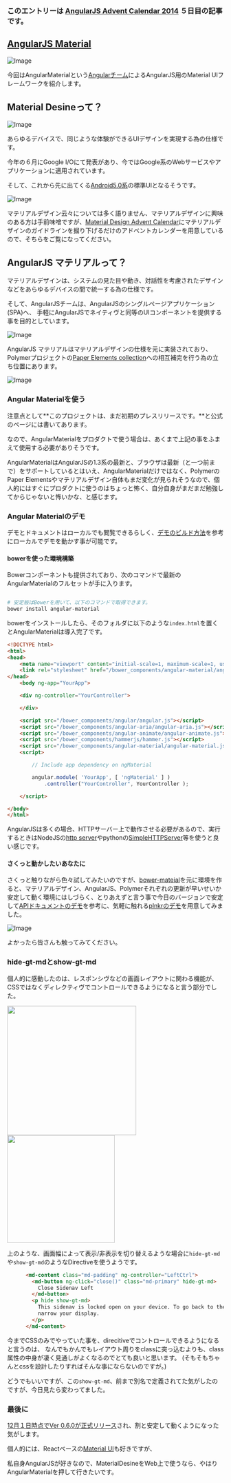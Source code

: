 ### このエントリーは [AngularJS Advent Calendar 2014](http://qiita.com/advent-calendar/2014/html5) ５日目の記事です。


## [AngularJS Material](https://material.angularjs.org/#/)

![Image](https://raw.githubusercontent.com/MSakamaki/AdventCalendar2014/master/img/016.png)

今回はAngularMaterialという[Angularチーム](https://github.com/angular)によるAngularJS用のMaterial UIフレームワークを紹介します。

## Material Desineって？

![Image](https://raw.githubusercontent.com/MSakamaki/AdventCalendar2014/master/img/018.png)


あらゆるデバイスで、同じような体験ができるUIデザインを実現する為の仕様です。

今年の６月にGoogle I/Oにて発表があり、今ではGoogle系のWebサービスやアプリケーションに適用されています。

そして、これから先に出てくる[Android5.0系](https://www.android.com/versions/lollipop-5-0/)の標準UIとなるそうです。

![Image](https://raw.githubusercontent.com/MSakamaki/AdventCalendar2014/master/img/019.png)



マテリアルデザイン云々については多く語りません、マテリアルデザインに興味のある方は手前味噌ですが、[Material Design Advent Calendar](http://www.adventar.org/calendars/495)にマテリアルデザインのガイドラインを掘り下げるだけのアドベントカレンダーを用意しているので、そちらをご覧になってください。

## AngularJS マテリアルって？

マテリアルデザインは、システムの見た目や動き、対話性を考慮されたデザインなどをあらゆるデバイスの間で統一する為の仕様です。

そして、AngularJSチームは、AngularJSのシングルページアプリケーション(SPA)へ、
手軽にAngularJSでネイティヴと同等のUIコンポーネントを提供する事を目的としています。

![Image](https://raw.githubusercontent.com/MSakamaki/AdventCalendar2014/master/img/017.png)


AngularJS マテリアルはマテリアルデザインの仕様を元に実装されており、
Polymerプロジェクトの[Paper Elements collection](http://www.polymer-project.org/docs/elements/paper-elements.html)への相互補完を行う為の立ち位置にあります。

![Image](https://raw.githubusercontent.com/MSakamaki/AdventCalendar2014/master/img/021.png)

### Angular Materialを使う

注意点として**このプロジェクトは、まだ初期のプレスリリースです。**と公式のページには書いてあります。

なので、AngularMaterialをプロダクトで使う場合は、あくまで上記の事をふまえて使用する必要がありそうです。

AngularMaterialはAngularJSの1.3系の最新と、ブラウザは最新（と一つ前まで）をサポートしているとはいえ、AngularMaterialだけではなく、PolymerのPaper Elementsやマテリアルデザイン自体もまだ変化が見られそうなので、個人的にはすぐにプロダクトに使うのはちょっと怖く、自分自身がまだまだ勉強してからじゃないと怖いかな、と感じます。

### Angular Materialのデモ

デモとドキュメントはローカルでも閲覧できるらしく、[デモのビルド方法](https://github.com/angular/material/tree/master/docs)を参考にローカルでデモを動かす事が可能です。


#### bowerを使った環境構築

Bowerコンポーネントも提供されており、次のコマンドで最新のAngularMaterialのフルセットが手に入ります。

```sh

# 安定板はBowerを用いて、以下のコマンドで取得できます。
bower install angular-material

```

bowerをインストールしたら、そのフォルダに以下のような``index.html``を置くとAngularMaterialは導入完了です。

```html
<!DOCTYPE html>
<html>
<head>
    <meta name="viewport" content="initial-scale=1, maximum-scale=1, user-scalable=no" />
    <link rel="stylesheet" href="/bower_components/angular-material/angular-material.css">
</head>
    <body ng-app="YourApp">

    <div ng-controller="YourController">

    </div>

    <script src="/bower_components/angular/angular.js"></script>
    <script src="/bower_components/angular-aria/angular-aria.js"></script>
    <script src="/bower_components/angular-animate/angular-animate.js"></script>
    <script src="/bower_components/hammerjs/hammer.js"></script>
    <script src="/bower_components/angular-material/angular-material.js"></script>
    <script>

        // Include app dependency on ngMaterial

        angular.module( 'YourApp', [ 'ngMaterial' ] )
            .controller("YourController", YourController );

    </script>

</body>
</html>
```

AngularJSは多くの場合、HTTPサーバー上で動作させる必要があるので、実行するときはNodeJSの[http server](https://www.npmjs.org/package/http-server)やpythonの[SimpleHTTPServer](http://docs.python.jp/2/library/simplehttpserver.html)等を使うと良い感じです。


#### さくっと動かしたいあなたに

さくっと触りながら色々試してみたいのですが、[bower-mateial](https://github.com/angular/bower-material)を元に環境を作ると、マテリアルデザイン、AngularJS、Polymerそれぞれの更新が早いせいか安定して動く環境にはしづらく、とりあえずと言う事で今日のバージョンで安定して[APIドキュメントのデモ](https://material.angularjs.org/#/demo/material.components.button)を参考に、気軽に触れる[plnkrのデモ](http://embed.plnkr.co/T9vRQhbHDR5w2F0Lnu0R/preview)を用意してみました。

![Image](https://raw.githubusercontent.com/MSakamaki/AdventCalendar2014/master/img/020.png)

よかったら皆さんも触ってみてください。

### hide-gt-mdとshow-gt-md

個人的に感動したのは、レスポンシヴなどの画面レイアウトに関わる機能が、CSSではなくディレクティヴでコントロールできるようになると言う部分でした。

<div>
<img src="https://raw.githubusercontent.com/MSakamaki/AdventCalendar2014/master/img/022.png" height="300">
<img src="https://raw.githubusercontent.com/MSakamaki/AdventCalendar2014/master/img/023.png" height="250">
</div>

上のような、画面幅によって表示/非表示を切り替えるような場合に``hide-gt-md``や``show-gt-md``のようなDirectiveを使うようです。

```html
      <md-content class="md-padding" ng-controller="LeftCtrl">
        <md-button ng-click="close()" class="md-primary" hide-gt-md>
          Close Sidenav Left
        </md-button>
        <p hide show-gt-md>
          This sidenav is locked open on your device. To go back to the default behavior,
          narrow your display.
        </p>
      </md-content>
```


今までCSSのみでやっていた事を、direcitiveでコントロールできるようになると言うのは、
なんでもかんでもレイアウト周りをclassに突っ込むよりも、class属性の中身が凄く見通しがよくなるのでとても良いと思います。
(そもそもちゃんとcssを設計したりすればそんな事にならないのですが。)

どうでもいいですが、この``show-gt-md``、前まで別名で定義されてた気がしたのですが、今日見たら変わってました。

### 最後に

[12月１日時点でVer 0.6.0が正式リリース](https://github.com/angular/material/blob/master/CHANGELOG.md)され、割と安定して動くようになった気がします。

個人的には、Reactベースの[Material UI](http://callemall.github.io/material-ui/#/)も好きですが、

私自身AngularJSが好きなので、MaterialDesineをWeb上で使うなら、やはりAngularMaterialを押して行きたいです。
